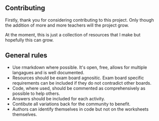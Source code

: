 ## Contributing

Firstly, thank you for considering contributing to this project. Only though the addition of more and more teachers will the project grow.

At the moment, this is just a collection of resources that I make but hopefully this can grow.

## General rules

* Use rmarkdown where possible. It's open, free, allows for multiple langagues and is well documented.
* Resources should be exam board agnositic. Exam board specific requirements can be included if they do not contradict other boards.
* Code, where used, should be commented as comprehensively as possible to help others.
* Answers should be included for each activity.
* Contibute all variations back for the community to benefit.
* Authors can identify themselves in code but not on the worksheets themselves.
